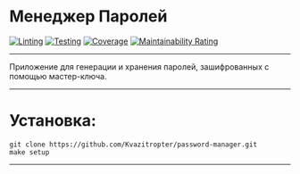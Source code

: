 # Менеджер Паролей

[![Linting](https://github.com/Kvazitropter/password-manager/actions/workflows/pylint.yml/badge.svg)](https://github.com/Kvazitropter/password-manager/actions/workflows/pylint.yml)
[![Testing](https://github.com/Kvazitropter/password-manager/actions/workflows/pytests.yml/badge.svg)](https://github.com/Kvazitropter/password-manager/actions/workflows/pytests.yml)
[![Coverage](https://sonarcloud.io/api/project_badges/measure?project=Kvazitropter_password-manager&metric=coverage)](https://sonarcloud.io/summary/new_code?id=Kvazitropter_password-manager)
[![Maintainability Rating](https://sonarcloud.io/api/project_badges/measure?project=Kvazitropter_password-manager&metric=sqale_rating)](https://sonarcloud.io/summary/new_code?id=Kvazitropter_password-manager)

---

Приложение для генерации и хранения паролей, зашифрованных с помощью мастер-ключа.

---

# Установка:

```
git clone https://github.com/Kvazitropter/password-manager.git
make setup
```

---
